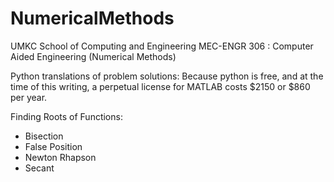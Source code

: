 # NumericalMethods
UMKC School of Computing and Engineering
MEC-ENGR 306 : Computer Aided Engineering (Numerical Methods)

Python translations of problem solutions:
Because python is free, and at the time of this writing, a perpetual license for MATLAB costs $2150 or $860 per year.

Finding Roots of Functions:
 - Bisection
 - False Position
 - Newton Rhapson
 - Secant